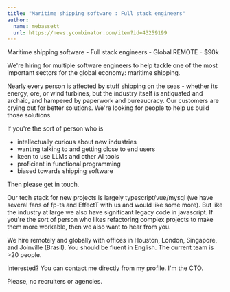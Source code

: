 ```yaml
---
title: "Maritime shipping software : Full stack engineers"
author:
  name: mebassett
  url: https://news.ycombinator.com/item?id=43259199
---
```

Maritime shipping software - Full stack engineers - Global REMOTE - $90k

We&#x27;re hiring for multiple software engineers to help tackle one of the most important sectors for the global economy: maritime shipping.

Nearly every person is affected by stuff shipping on the seas - whether its energy, ore, or wind turbines, but the industry itself is antiquated and archaic, and hampered by paperwork and bureaucracy.  Our customers are crying out for better solutions.  We&#x27;re looking for people to help us build those solutions.

If you&#x27;re the sort of person who is
 - intellectually curious about new industries
 - wanting talking to and getting close to end users
 - keen to use LLMs and other AI tools
 - proficient in functional programming
 - biased towards shipping software

Then please get in touch.

Our tech stack for new projects is largely typescript&#x2F;vue&#x2F;mysql (we have several fans of fp-ts and EffectT with us and would like some more).  But like the industry at large we also have significant legacy code in javascript.  If you&#x27;re the sort of person who likes refactoring complex projects to make them more workable, then we also want to hear from you.

We hire remotely and globally with offices in Houston, London, Singapore, and Joinville (Brasil).  You should be fluent in English.  The current team is &gt;20 people.

Interested?  You can contact me directly from my profile.  I&#x27;m the CTO.

Please, no recruiters or agencies.
<JobApplication />
